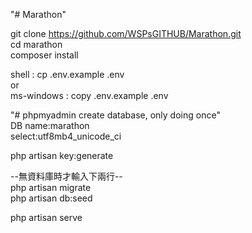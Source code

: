 "# Marathon"

git clone https://github.com/WSPsGITHUB/Marathon.git<br/>
cd marathon<br/>
composer install<br/>

shell : cp .env.example .env<br/>
or<br/>
ms-windows : copy .env.example .env<br/>

"# phpmyadmin create database, only doing once"<br/>
DB name:marathon<br/>
select:utf8mb4_unicode_ci<br/>

php artisan key:generate<br/>

--無資料庫時才輸入下兩行--<br/>
php artisan migrate<br/>
php artisan db:seed<br/>

php artisan serve<br/>
